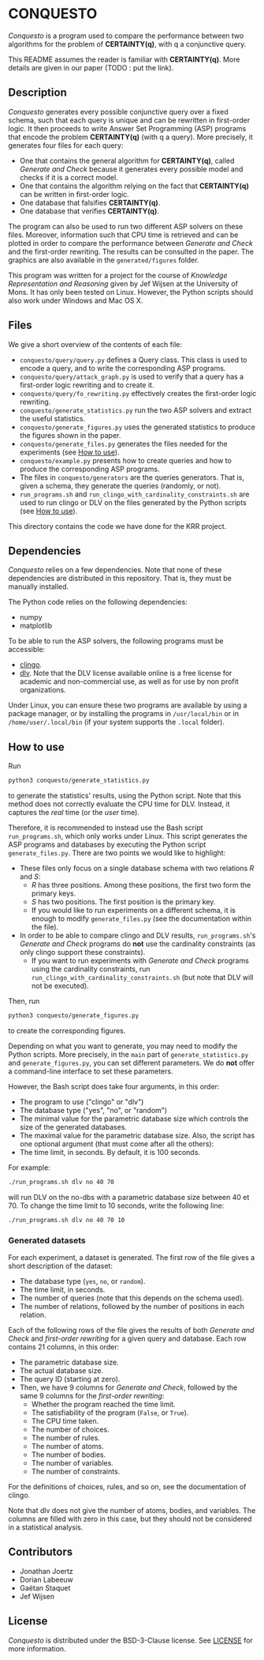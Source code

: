 # CONQUESTO
_Conquesto_ is a program used to compare the performance between two algorithms for the problem of __CERTAINTY(q)__, with q a conjunctive query.

This README assumes the reader is familiar with __CERTAINTY(q)__.
More details are given in our paper (TODO : put the link).

## Description
_Conquesto_ generates every possible conjunctive query over a fixed schema, such that each query is unique and can be rewritten in first-order logic.
It then proceeds to write Answer Set Programming (ASP) programs that encode the problem __CERTAINTY(q)__ (with q a query).
More precisely, it generates four files for each query:
  * One that contains the general algorithm for __CERTAINTY(q)__, called _Generate and Check_ because it generates every possible model and checks if it is a correct model.
  * One that contains the algorithm relying on the fact that __CERTAINTY(q)__ can be written in first-order logic.
  * One database that falsifies __CERTAINTY(q)__.
  * One database that verifies __CERTAINTY(q)__.

The program can also be used to run two different ASP solvers on these files.
Moreover, information such that CPU time is retrieved and can be plotted in order to compare the performance between _Generate and Check_ and the first-order rewriting.
The results can be consulted in the paper.
The graphics are also available in the `generated/figures` folder.

This program was written for a project for the course of _Knowledge Representation and Reasoning_ given by Jef Wijsen at the University of Mons.
It has only been tested on Linux.
However, the Python scripts should also work under Windows and Mac OS X.

## Files
We give a short overview of the contents of each file:
  * `conquesto/query/query.py` defines a Query class. This class is used to encode a query, and to write the corresponding ASP programs.
  * `conquesto/query/attack_graph.py` is used to verify that a query has a first-order logic rewriting and to create it.
  * `conquesto/query/fo_rewriting.py` effectively creates the first-order logic rewriting.
  * `conquesto/generate_statistics.py` run the two ASP solvers and extract the useful statistics.
  * `conquesto/generate_figures.py` uses the generated statistics to produce the figures shown in the paper.
  * `conquesto/generate_files.py` generates the files needed for the experiments (see [How to use](<#how-to-use>)).
  * `conquesto/example.py` presents how to create queries and how to produce the corresponding ASP programs.
  * The files in `conquesto/generators` are the queries generators. That is, given a schema, they generate the queries (randomly, or not).
  * `run_programs.sh` and `run_clingo_with_cardinality_constraints.sh` are used to run clingo or DLV on the files generated by the Python scripts (see [How to use](<#how-to-use>)).

This directory contains the code we have done for the KRR project.

## Dependencies
_Conquesto_ relies on a few dependencies.
Note that none of these dependencies are distributed in this repository.
That is, they must be manually installed.

The Python code relies on the following dependencies:
  * numpy
  * matplotlib

To be able to run the ASP solvers, the following programs must be accessible:
  * [clingo](https://potassco.org/clingo/).
  * [dlv](http://www.dlvsystem.com/dlv/).
    Note that the DLV license available online is a free license for academic and non-commercial use, as well as for use by non profit organizations.

Under Linux, you can ensure these two programs are available by using a package manager, or by installing the programs in `/usr/local/bin` or in `/home/user/.local/bin` (if your system supports the `.local` folder).

## How to use
Run
```bash
python3 conquesto/generate_statistics.py
```
to generate the statistics' results, using the Python script.
Note that this method does not correctly evaluate the CPU time for DLV.
Instead, it captures the _real_ time (or the _user_ time).

Therefore, it is recommended to instead use the Bash script `run_programs.sh`, which only works under Linux.
This script generates the ASP programs and databases by executing the Python script `generate_files.py`.
There are two points we would like to highlight:
  * These files only focus on a single database schema with two relations _R_ and _S_:
    * _R_ has three positions. Among these positions, the first two form the primary keys.
    * _S_ has two positions. The first position is the primary key.
    * If you would like to run experiments on a different schema, it is enough to modify `generate_files.py` (see the documentation within the file).
  * In order to be able to compare clingo and DLV results, `run_programs.sh`'s _Generate and Check_ programs do __not__ use the cardinality constraints (as only clingo support these constraints).
    * If you want to run experiments with _Generate and Check_ programs using the cardinality constraints, run `run_clingo_with_cardinality_constraints.sh` (but note that DLV will not be executed).

Then, run
```bash
python3 conquesto/generate_figures.py
```
to create the corresponding figures.

Depending on what you want to generate, you may need to modify the Python scripts.
More precisely, in the `main` part of `generate_statistics.py` and `generate_figures.py`, you can set different parameters.
We do __not__ offer a command-line interface to set these parameters.

However, the Bash script does take four arguments, in this order:
  * The program to use ("clingo" or "dlv")
  * The database type ("yes", "no", or "random")
  * The minimal value for the parametric database size which controls the size of the generated databases.
  * The maximal value for the parametric database size.
Also, the script has one optional argument (that must come after all the others):
  * The time limit, in seconds. By default, it is 100 seconds.

For example:
```bash
./run_programs.sh dlv no 40 70
```
will run DLV on the no-dbs with a parametric database size between 40 et 70.
To change the time limit to 10 seconds, write the following line:
```bash
./run_programs.sh dlv no 40 70 10
```

### Generated datasets
For each experiment, a dataset is generated.
The first row of the file gives a short description of the dataset:
  * The database type (`yes`, `no`, or `random`).
  * The time limit, in seconds.
  * The number of queries (note that this depends on the schema used).
  * The number of relations, followed by the number of positions in each relation.

Each of the following rows of the file gives the results of both _Generate and Check_ and _first-order rewriting_ for a given query and database.
Each row contains 21 columns, in this order:
  * The parametric database size.
  * The actual database size.
  * The query ID (starting at zero).
  * Then, we have 9 columns for _Generate and Check_, followed by the same 9 columns for the _first-order rewriting_:
    * Whether the program reached the time limit.
    * The satisfiability of the program (`False`, or `True`).
    * The CPU time taken.
    * The number of choices.
    * The number of rules.
    * The number of atoms.
    * The number of bodies.
    * The number of variables.
    * The number of constraints.

For the definitions of choices, rules, and so on, see the documentation of clingo.

Note that dlv does not give the number of atoms, bodies, and variables.
The columns are filled with zero in this case, but they should not be considered in a statistical analysis.

## Contributors
  * Jonathan Joertz
  * Dorian Labeeuw
  * Gaëtan Staquet
  * Jef Wijsen

## License
_Conquesto_ is distributed under the BSD-3-Clause license.
See [LICENSE](LICENSE) for more information.